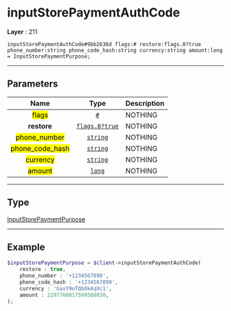 # inputStorePaymentAuthCode

**Layer** : 211

```tl
inputStorePaymentAuthCode#9bb2636d flags:# restore:flags.0?true phone_number:string phone_code_hash:string currency:string amount:long = InputStorePaymentPurpose;
```

---

## Parameters

| Name | Type | Description |
| :---: | :---: | :--- |
| <mark>flags</mark> | [`#`](type/#) | NOTHING |
| **restore** | [`flags.0?true`](type/true) | NOTHING |
| <mark>phone_number</mark> | [`string`](type/string) | NOTHING |
| <mark>phone_code_hash</mark> | [`string`](type/string) | NOTHING |
| <mark>currency</mark> | [`string`](type/string) | NOTHING |
| <mark>amount</mark> | [`long`](type/long) | NOTHING |

---

## Type

[InputStorePaymentPurpose](type/InputStorePaymentPurpose)

---

## Example

```php
$inputStorePaymentPurpose = $client->inputStorePaymentAuthCode(
	restore : true,
	phone_number : '+1234567890',
	phone_code_hash : '+1234567890',
	currency : 'GavY9oTQbOkAqXc1',
	amount : 2297768017599588030,
);
```